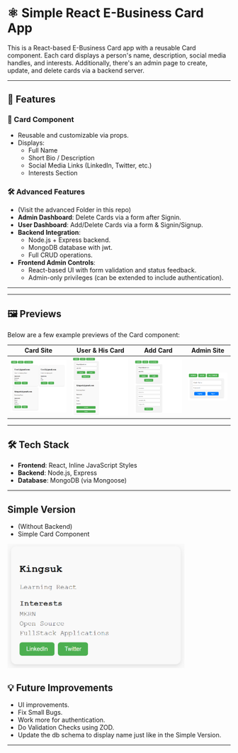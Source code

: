 # ⚛ Simple React E-Business Card App

This is a React-based E-Business Card app with a reusable Card component. Each card displays a person's name, description, social media handles, and interests. Additionally, there's an admin page to create, update, and delete cards via a backend server.

---

## 🚀 Features

### 🧩 Card Component

- Reusable and customizable via props.
- Displays:
  - Full Name
  - Short Bio / Description
  - Social Media Links (LinkedIn, Twitter, etc.)
  - Interests Section

### 🛠 Advanced Features
- (Visit the advanced Folder in this repo)
- **Admin Dashboard**: Delete Cards via a form after Signin.
- **User Dashboard**: Add/Delete Cards via a form & Signin/Signup.
- **Backend Integration**:
  - Node.js + Express backend.
  - MongoDB database with jwt.
  - Full CRUD operations.
- **Frontend Admin Controls**:
  - React-based UI with form validation and status feedback.
  - Admin-only privileges (can be extended to include authentication).

---

---

## 🖼 Previews

Below are a few example previews of the Card component:

| Card Site | User & His Card | Add Card | Admin Site |
|----------|-----------|-----------|-----------|
| ![Preview1](advanced/Previews/Preview1.png) | ![Preview2](advanced/Previews/Preview2.png) | ![Preview3](advanced/Previews/Preview3.png) | ![Preview4](advanced/Previews/Preview4.png) |

---

## 🛠 Tech Stack

- **Frontend**: React, Inline JavaScript Styles
- **Backend**: Node.js, Express
- **Database**: MongoDB (via Mongoose)

---
## Simple Version
- (Without Backend)
- Simple Card Component
<img src="example.png" alt="My Photo" width="400" />

## 💡 Future Improvements

- UI improvements.
- Fix Small Bugs.
- Work more for authentication.
- Do Validation Checks using ZOD.
- Update the db schema to display name just like in the Simple Version.

---
